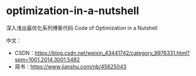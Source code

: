 # optimization-in-a-nutshell
深入浅出最优化系列博客代码
Code of Optimization in a Nutshell

中文：

* CSDN：https://blog.csdn.net/weixin_43441742/category_9976331.html?spm=1001.2014.3001.5482
* 简书：https://www.jianshu.com/nb/45625043
